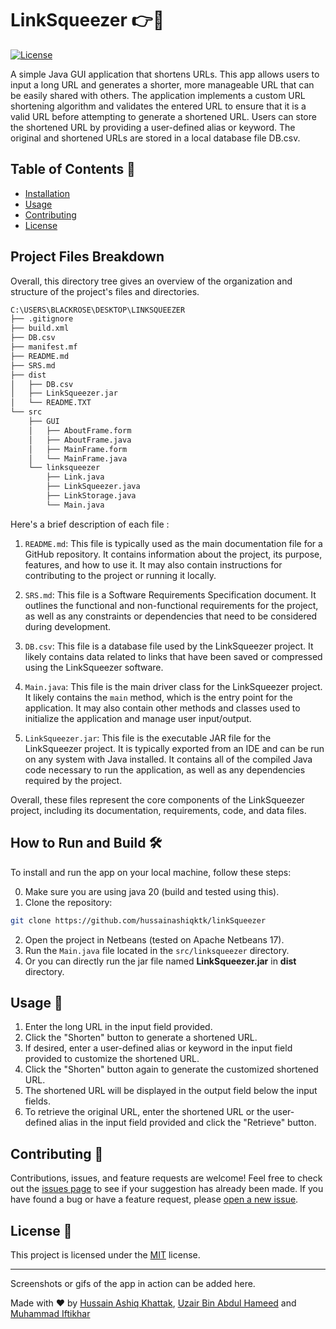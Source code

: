# LinkSqueezer 👉🔗

[![License](https://img.shields.io/badge/License-MIT-blue.svg)](https://opensource.org/licenses/MIT)

A simple Java GUI application that shortens URLs. This app allows users to input a long URL and generates a shorter, more manageable URL that can be easily shared with others. The application implements a custom URL shortening algorithm and validates the entered URL to ensure that it is a valid URL before attempting to generate a shortened URL. Users can store the shortened URL by providing a user-defined alias or keyword. The original and shortened URLs are stored in a local database file DB.csv.

## Table of Contents 📜

- [Installation](#installation)
- [Usage](#usage)
- [Contributing](#contributing)
- [License](#license)

## Project Files Breakdown

Overall, this directory tree gives an overview of the organization and structure of the project's files and directories.

```sh
C:\USERS\BLACKROSE\DESKTOP\LINKSQUEEZER
├── .gitignore
├── build.xml
├── DB.csv
├── manifest.mf
├── README.md
├── SRS.md
├── dist
│   ├── DB.csv
│   ├── LinkSqueezer.jar
│   └── README.TXT
└── src
    ├── GUI
    │   ├── AboutFrame.form
    │   ├── AboutFrame.java
    │   ├── MainFrame.form
    │   └── MainFrame.java
    └── linksqueezer
        ├── Link.java
        ├── LinkSqueezer.java
        ├── LinkStorage.java
        └── Main.java
```
Here's a brief description of each file : 

1. `README.md`: This file is typically used as the main documentation file for a GitHub repository. It contains information about the project, its purpose, features, and how to use it. It may also contain instructions for contributing to the project or running it locally.

2. `SRS.md`: This file is a Software Requirements Specification document. It outlines the functional and non-functional requirements for the project, as well as any constraints or dependencies that need to be considered during development.

3. `DB.csv`: This file is a database file used by the LinkSqueezer project. It likely contains data related to links that have been saved or compressed using the LinkSqueezer software.

4. `Main.java`: This file is the main driver class for the LinkSqueezer project. It likely contains the `main` method, which is the entry point for the application. It may also contain other methods and classes used to initialize the application and manage user input/output.

5. `LinkSqueezer.jar`: This file is the executable JAR file for the LinkSqueezer project. It is typically exported from an IDE and can be run on any system with Java installed. It contains all of the compiled Java code necessary to run the application, as well as any dependencies required by the project. 

Overall, these files represent the core components of the LinkSqueezer project, including its documentation, requirements, code, and data files.

## How to Run and Build 🛠️

To install and run the app on your local machine, follow these steps:

0. Make sure you are using java 20 (build and tested using this).
1. Clone the repository:

```sh
git clone https://github.com/hussainashiqktk/linkSqueezer
```

2. Open the project in Netbeans (tested on Apache Netbeans 17).
3. Run the `Main.java` file located in the `src/linksqueezer` directory.
4. Or you can directly run the jar file named **LinkSqueezer.jar** in **dist** directory. 

## Usage 🚀

1. Enter the long URL in the input field provided.
2. Click the "Shorten" button to generate a shortened URL.
3. If desired, enter a user-defined alias or keyword in the input field provided to customize the shortened URL.
4. Click the "Shorten" button again to generate the customized shortened URL.
5. The shortened URL will be displayed in the output field below the input fields.
6. To retrieve the original URL, enter the shortened URL or the user-defined alias in the input field provided and click the "Retrieve" button.

## Contributing 🤝

Contributions, issues, and feature requests are welcome! Feel free to check out the [issues page](https://github.com/your_username/URL-Shortener-App/issues) to see if your suggestion has already been made. If you have found a bug or have a feature request, please [open a new issue](https://github.com/your_username/URL-Shortener-App/issues/new).

## License 📝

This project is licensed under the [MIT](https://opensource.org/licenses/MIT) license.

---

Screenshots or gifs of the app in action can be added here.

Made with ❤️ by [Hussain Ashiq Khattak](https://github.com/hussainashiqktk), [Uzair Bin Abdul Hameed]() and [Muhammad Iftikhar]()
